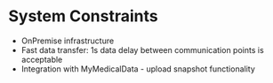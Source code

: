 # System Constraints 

- OnPremise infrastructure
- Fast data transfer:  1s data delay between communication points is acceptable 
- Integration with MyMedicalData - upload snapshot functionality

